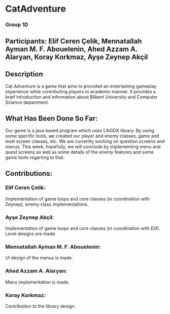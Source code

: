 # CatAdventure
### Group 1D 
## Participants: Elif Ceren Çelik, Mennatallah Ayman M. F. Abouelenin, Ahed Azzam A. Alaryan, Koray Korkmaz, Ayşe Zeynep Akçil 

## Description
Cat Adventure is a game that aims to provided an entertaining gameplay experience while contributing players in academic manner. It provides a brief introduction and information about Bilkent University and Computer Science department.

## What Has Been Done So Far:
Our game is a java based program which uses LibGDX library. By using some specific tools, we created our player and enemy classes, game and level screen classes, etc. We are currently working on question screens and menus. This week, hopefully, we will conclude by implementing menu and quest screens as well as some details of the enemy features and some game tools regarting to that. 

## Contributions:
### Elif Ceren Çelik:
Implementation of game loops and core classes (in coordination with Zeynep), enemy class implementations.
### Ayşe Zeynep Akçil: 
Implementation of game loops and core classes (in coordination with Elif). Level designs are made. 
### Mennatallah Ayman M. F. Abouelenin: 
UI design of the menus is made.
### Ahed Azzam A. Alaryan: 
Menu implementation is made.
### Koray Korkmaz: 
Contribution to the library design.
